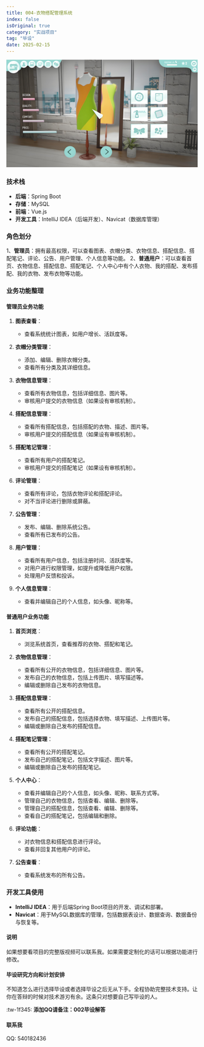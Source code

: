 ```yaml
---
title: 004-衣物搭配管理系统
index: false
isOriginal: true
category: "实战项目"
tag: "毕设"
date: 2025-02-15
---
```


![](./004衣物搭配管理系统.png)

### 技术栈

- **后端**：Spring Boot
- **存储**：MySQL
- **前端**：Vue.js
- **开发工具**：IntelliJ IDEA（后端开发）、Navicat（数据库管理）

### 角色划分

1、**管理员**：拥有最高权限，可以查看图表、衣帽分类、衣物信息、搭配信息、搭配笔记、评论、公告、用户管理、个人信息等功能。
2、**普通用户**：可以查看首页、衣物信息、搭配信息、搭配笔记、个人中心中有个人衣物、我的搭配、发布搭配、我的衣物、发布衣物等功能。

### 业务功能整理

#### 管理员业务功能

1. **图表查看**：
   - 查看系统统计图表，如用户增长、活跃度等。

2. **衣帽分类管理**：
   - 添加、编辑、删除衣帽分类。
   - 查看所有分类及其详细信息。

3. **衣物信息管理**：
   - 查看所有衣物信息，包括详细信息、图片等。
   - 审核用户提交的衣物信息（如果设有审核机制）。

4. **搭配信息管理**：
   - 查看所有搭配信息，包括搭配的衣物、描述、图片等。
   - 审核用户提交的搭配信息（如果设有审核机制）。

5. **搭配笔记管理**：
   - 查看所有用户的搭配笔记。
   - 审核用户提交的搭配笔记（如果设有审核机制）。

6. **评论管理**：
   - 查看所有评论，包括衣物评论和搭配评论。
   - 对不当评论进行删除或屏蔽。

7. **公告管理**：
   - 发布、编辑、删除系统公告。
   - 查看所有已发布的公告。

8. **用户管理**：
   - 查看所有用户信息，包括注册时间、活跃度等。
   - 对用户进行权限管理，如提升或降低用户权限。
   - 处理用户反馈和投诉。

9. **个人信息管理**：
   - 查看并编辑自己的个人信息，如头像、昵称等。

#### 普通用户业务功能

1. **首页浏览**：
   - 浏览系统首页，查看推荐的衣物、搭配和笔记。

2. **衣物信息管理**：
   - 查看所有公开的衣物信息，包括详细信息、图片等。
   - 发布自己的衣物信息，包括上传图片、填写描述等。
   - 编辑或删除自己发布的衣物信息。

3. **搭配信息管理**：
   - 查看所有公开的搭配信息。
   - 发布自己的搭配信息，包括选择衣物、填写描述、上传图片等。
   - 编辑或删除自己发布的搭配信息。

4. **搭配笔记管理**：
   - 查看所有公开的搭配笔记。
   - 发布自己的搭配笔记，包括文字描述、图片等。
   - 编辑或删除自己发布的搭配笔记。

5. **个人中心**：
   - 查看并编辑自己的个人信息，如头像、昵称、联系方式等。
   - 管理自己的衣物信息，包括查看、编辑、删除等。
   - 管理自己的搭配信息，包括查看、编辑、删除等。
   - 查看自己的搭配笔记，包括编辑和删除。

6. **评论功能**：
   - 对衣物信息和搭配信息进行评论。
   - 查看并回复其他用户的评论。

7. **公告查看**：
   - 查看系统发布的所有公告。


### 开发工具使用

- **IntelliJ IDEA**：用于后端Spring Boot项目的开发、调试和部署。
- **Navicat**：用于MySQL数据库的管理，包括数据表设计、数据查询、数据备份与恢复等。

#### 说明
如果想要看项目的完整版视频可以联系我。如果需要定制化的话可以根据功能进行修改。

#### 毕设研究方向和计划安排
不知道怎么进行选择毕设或者选择毕设之后无从下手。全程协助完整技术支持。让你在答辩的时候对技术游刃有余。这条只对想要自己写毕设的人。

:tw-1f345: **添加QQ请备注：002毕设解答**

#### 联系我
QQ: 540182436
